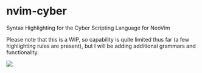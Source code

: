 # nvim-cyber
Syntax Highlighting for the Cyber Scripting Language for NeoVim

Please note that this is a WIP, so capability is quite limited thus far (a few highlighting rules are present), but I will be adding additional grammars and functionality.


![](https://img.instance.id/GuFIvWFUk6IQ/direct)